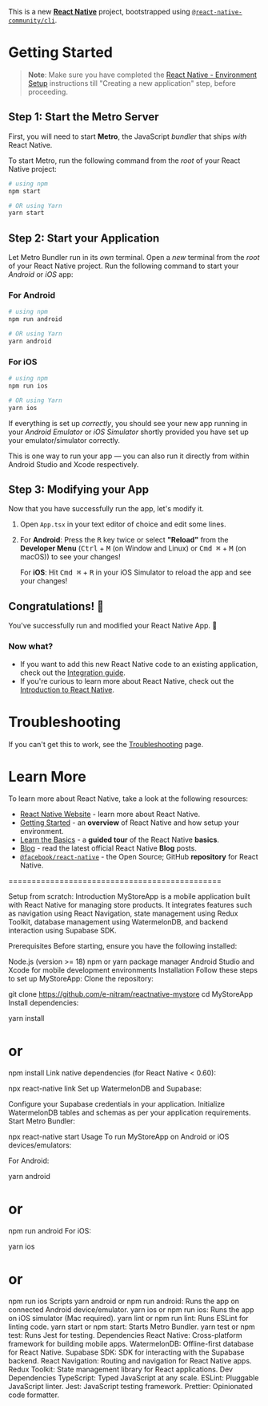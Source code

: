 This is a new [**React Native**](https://reactnative.dev) project, bootstrapped using [`@react-native-community/cli`](https://github.com/react-native-community/cli).

# Getting Started

> **Note**: Make sure you have completed the [React Native - Environment Setup](https://reactnative.dev/docs/environment-setup) instructions till "Creating a new application" step, before proceeding.

## Step 1: Start the Metro Server

First, you will need to start **Metro**, the JavaScript _bundler_ that ships _with_ React Native.

To start Metro, run the following command from the _root_ of your React Native project:

```bash
# using npm
npm start

# OR using Yarn
yarn start
```

## Step 2: Start your Application

Let Metro Bundler run in its _own_ terminal. Open a _new_ terminal from the _root_ of your React Native project. Run the following command to start your _Android_ or _iOS_ app:

### For Android

```bash
# using npm
npm run android

# OR using Yarn
yarn android
```

### For iOS

```bash
# using npm
npm run ios

# OR using Yarn
yarn ios
```

If everything is set up _correctly_, you should see your new app running in your _Android Emulator_ or _iOS Simulator_ shortly provided you have set up your emulator/simulator correctly.

This is one way to run your app — you can also run it directly from within Android Studio and Xcode respectively.

## Step 3: Modifying your App

Now that you have successfully run the app, let's modify it.

1. Open `App.tsx` in your text editor of choice and edit some lines.
2. For **Android**: Press the <kbd>R</kbd> key twice or select **"Reload"** from the **Developer Menu** (<kbd>Ctrl</kbd> + <kbd>M</kbd> (on Window and Linux) or <kbd>Cmd ⌘</kbd> + <kbd>M</kbd> (on macOS)) to see your changes!

   For **iOS**: Hit <kbd>Cmd ⌘</kbd> + <kbd>R</kbd> in your iOS Simulator to reload the app and see your changes!

## Congratulations! :tada:

You've successfully run and modified your React Native App. :partying_face:

### Now what?

- If you want to add this new React Native code to an existing application, check out the [Integration guide](https://reactnative.dev/docs/integration-with-existing-apps).
- If you're curious to learn more about React Native, check out the [Introduction to React Native](https://reactnative.dev/docs/getting-started).

# Troubleshooting

If you can't get this to work, see the [Troubleshooting](https://reactnative.dev/docs/troubleshooting) page.

# Learn More

To learn more about React Native, take a look at the following resources:

- [React Native Website](https://reactnative.dev) - learn more about React Native.
- [Getting Started](https://reactnative.dev/docs/environment-setup) - an **overview** of React Native and how setup your environment.
- [Learn the Basics](https://reactnative.dev/docs/getting-started) - a **guided tour** of the React Native **basics**.
- [Blog](https://reactnative.dev/blog) - read the latest official React Native **Blog** posts.
- [`@facebook/react-native`](https://github.com/facebook/react-native) - the Open Source; GitHub **repository** for React Native.

==============================================

Setup from scratch:
Introduction
MyStoreApp is a mobile application built with React Native for managing store products. It integrates features such as navigation using React Navigation, state management using Redux Toolkit, database management using WatermelonDB, and backend interaction using Supabase SDK.

Prerequisites
Before starting, ensure you have the following installed:

Node.js (version >= 18)
npm or yarn package manager
Android Studio and Xcode for mobile development environments
Installation
Follow these steps to set up MyStoreApp:
Clone the repository:

git clone https://github.com/e-nitram/reactnative-mystore
cd MyStoreApp
Install dependencies:

yarn install

# or

npm install
Link native dependencies (for React Native < 0.60):

npx react-native link
Set up WatermelonDB and Supabase:

Configure your Supabase credentials in your application.
Initialize WatermelonDB tables and schemas as per your application requirements.
Start Metro Bundler:

npx react-native start
Usage
To run MyStoreApp on Android or iOS devices/emulators:

For Android:

yarn android

# or

npm run android
For iOS:

yarn ios

# or

npm run ios
Scripts
yarn android or npm run android: Runs the app on connected Android device/emulator.
yarn ios or npm run ios: Runs the app on iOS simulator (Mac required).
yarn lint or npm run lint: Runs ESLint for linting code.
yarn start or npm start: Starts Metro Bundler.
yarn test or npm test: Runs Jest for testing.
Dependencies
React Native: Cross-platform framework for building mobile apps.
WatermelonDB: Offline-first database for React Native.
Supabase SDK: SDK for interacting with the Supabase backend.
React Navigation: Routing and navigation for React Native apps.
Redux Toolkit: State management library for React applications.
Dev Dependencies
TypeScript: Typed JavaScript at any scale.
ESLint: Pluggable JavaScript linter.
Jest: JavaScript testing framework.
Prettier: Opinionated code formatter.
